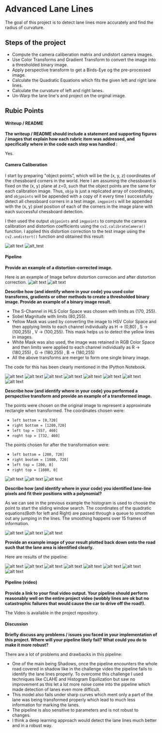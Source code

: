 # Advanced Lane Lines

The goal of this project is to detect lane lines more accurately and find the radius of curvature.

## Steps of the project
* Compute the camera caliberation matrix and undistort camera images.
* Use Color Transforms and Gradient Transform to convert the image into a thresholded binary image.
* Apply perspective transform to get a Birds-Eye og the pre-processed image.
* Calculate the Quadratic Equations which fits the given left and right lane lines.
* Calculate the curvature of left and right lanes.
* Un-Warp the lane line's and project on the orginal image.


[//]: # (Image References)

[image1]: ./output_images/Distorted.jpg "image1"
[image2]: ./output_images/Undistorted.jpg "image2"
[image3]: ./output_images/Straight_lines_1.jpg
[image4]: ./output_images/Undistorted_Straight_lines_1.jpg
[image5]: ./output_images/Binary_Image_0.jpg
[image6]: ./output_images/Binary_Image_1.jpg
[image7]: ./output_images/Binary_Image_2.jpg
[image8]: ./output_images/Binary_Image_3.jpg
[image9]: ./output_images/Binary_Image_4.jpg
[image10]: ./output_images/Binary_Image_5.jpg
[image11]: ./output_images/Binary_Image_6.jpg
[image12]: ./output_images/Binary_Image_7.jpg
[image13]: ./output_images/Perspective_Image_0.jpg
[image14]: ./output_images/Perspective_Image_3.jpg
[image15]: ./output_images/Perspective_Image_7.jpg
[image16]: ./output_images/Sliding_Window_0.jpg
[image17]: ./output_images/Sliding_Window_3.jpg
[image18]: ./output_images/Sliding_Window_7.jpg
[image19]: ./output_images/Final_Images_0.jpg
[image20]: ./output_images/Final_Images_1.jpg
[image21]: ./output_images/Final_Images_2.jpg
[image22]: ./output_images/Final_Images_3.jpg
[image23]: ./output_images/Final_Images_4.jpg
[image24]: ./output_images/Final_Images_5.jpg
[image25]: ./output_images/Final_Images_6.jpg
[image26]: ./output_images/Final_Images_7.jpg

## Rubic Points

#### Writeup / README
**The writeup / README should include a statement and supporting figures / images that explain how each rubric item was addressed, and specifically where in the code each step was handled :**

Yes.

#### Camera Caliberation

I start by preparing "object points", which will be the (x, y, z) coordinates of the chessboard corners in the world. Here I am assuming the chessboard is fixed on the (x, y) plane at z=0, such that the object points are the same for each calibration image.  Thus, `objp` is just a replicated array of coordinates, and `objpoints` will be appended with a copy of it every time I successfully detect all chessboard corners in a test image.  `imgpoints` will be appended with the (x, y) pixel position of each of the corners in the image plane with each successful chessboard detection.  

I then used the output `objpoints` and `imgpoints` to compute the camera calibration and distortion coefficients using the `cv2.calibrateCamera()` function.  I applied this distortion correction to the test image using the `cv2.undistort()` function and obtained this result: 

![alt text][image1] ![alt_test][image2]

#### Pipeline
**Provide an example of a distortion-corrected image.**

Here is an example of Image before distortion correcion and after distortion correction.
![alt text][image3] ![alt text][image4]

**Describe how (and identify where in your code) you used color transforms, gradients or other methods to create a thresholded binary image. Provide an example of a binary image result.**

* The S-Channel in HLS Color Space was chosen with limits as (170, 255).
* Sobel Magnitude with limits (80,255).
* Yellow Mask was used by converting the image to HSV Color Space and then applying limits to each channel individually as H -> (0,80) , S -> (100,255) , V -> (100,255). This mask helps us to detect the yellow lines in images.
* White Mask was also used, the image was retained in RGB Color Space and then limits were applied to each channel individually as R -> (180,255) , G -> (180,255) , B -> (180,255)
* All the above transforms are merger to form one single binary image.

The code for this has been clearly mentioned in the IPython Notebook.

![alt text][image5]
![alt text][image6]
![alt text][image7]
![alt text][image8]
![alt text][image9]
![alt text][image10]
![alt text][image11]
![alt text][image12]

**Describe how (and identify where in your code) you performed a perspective transform and provide an example of a transformed image.**

The points were chosen on the original image to represent a approximate rectangle when transformed. The coordinates chosen were:
* `left bottom = [0,720]`
* `right bottom = [1280,720]`
* `left top = [557, 460]`
* `roght top = [732, 460]`

The points chosen for after the transformation were:
* `left bottom = [200, 720]`
* `right bootom = [1080, 720]`
* `left top = [200, 0]`
* `right top = [1080, 0]`

![alt text][image13]
![alt text][image14]
![alt text][image15]

**Describe how (and identify where in your code) you identified lane-line pixels and fit their positions with a polynomial?**

As we can see in the previous example the histogram is used to choose the point to start the sliding window search.
The coordinates of the quadratic equations(Both for left and Right) are passed through a queue to smoothen out any jumping in the lines. The smoothing happens over 15 frames of information.

![alt text][image16]
![alt text][image17]
![alt text][image18]

**Provide an example image of your result plotted back down onto the road such that the lane area is identified clearly.**

Here are results of the pipeline:

![alt text][image19]
![alt text][image20]
![alt text][image21]
![alt text][image22]
![alt text][image23]
![alt text][image24]
![alt text][image25]
![alt text][image26]

#### Pipeline (video)

**Provide a link to your final video output. Your pipeline should perform reasonably well on the entire project video (wobbly lines are ok but no catastrophic failures that would cause the car to drive off the road!).**

The Video is available in the project repository.

#### Discussion

**Briefly discuss any problems / issues you faced in your implementation of this project. Where will your pipeline likely fail? What could you do to make it more robust?**

There are a lot of problems and drawbacks in this pipeline:
* One of the main being Shadows, once the pipeline encounters the whole road covered in shadow like in the challenge video the pipeline fails to identify the lane lines properly. To overcome this challenge I used techniques like CLAHE and Histogram Equilization but saw no improvement as this let a lot more noise come into the pipeline which made detection of lanes even more difficult. 
* This model also fails under sharp curves which ment only a part of the lane was being transformed properly which lead to much less information for marking the lanes.
*  The pipeline is also sensitive to parameters and is not robust to changes.
*  I think a deep learning approach would detect the lane lines much better and in a robust way.
